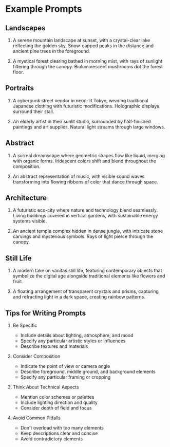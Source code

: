 # Example Prompts

## Landscapes

1. A serene mountain landscape at sunset, with a crystal-clear lake reflecting the golden sky. Snow-capped peaks in the distance and ancient pine trees in the foreground.

2. A mystical forest clearing bathed in morning mist, with rays of sunlight filtering through the canopy. Bioluminescent mushrooms dot the forest floor.

## Portraits

1. A cyberpunk street vendor in neon-lit Tokyo, wearing traditional Japanese clothing with futuristic modifications. Holographic displays surround their stall.

2. An elderly artist in their sunlit studio, surrounded by half-finished paintings and art supplies. Natural light streams through large windows.

## Abstract

1. A surreal dreamscape where geometric shapes flow like liquid, merging with organic forms. Iridescent colors shift and blend throughout the composition.

2. An abstract representation of music, with visible sound waves transforming into flowing ribbons of color that dance through space.

## Architecture

1. A futuristic eco-city where nature and technology blend seamlessly. Living buildings covered in vertical gardens, with sustainable energy systems visible.

2. An ancient temple complex hidden in dense jungle, with intricate stone carvings and mysterious symbols. Rays of light pierce through the canopy.

## Still Life

1. A modern take on vanitas still life, featuring contemporary objects that symbolize the digital age alongside traditional elements like flowers and fruit.

2. A floating arrangement of transparent crystals and prisms, capturing and refracting light in a dark space, creating rainbow patterns.

## Tips for Writing Prompts

1. Be Specific
   - Include details about lighting, atmosphere, and mood
   - Specify any particular artistic styles or influences
   - Describe textures and materials

2. Consider Composition
   - Indicate the point of view or camera angle
   - Describe foreground, middle ground, and background elements
   - Specify any particular framing or cropping

3. Think About Technical Aspects
   - Mention color schemes or palettes
   - Include lighting direction and quality
   - Consider depth of field and focus

4. Avoid Common Pitfalls
   - Don't overload with too many elements
   - Keep descriptions clear and concise
   - Avoid contradictory elements 